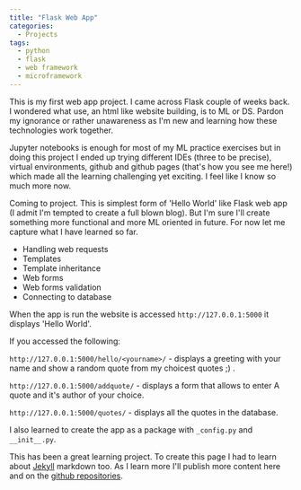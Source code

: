 ```yaml
---
title: "Flask Web App"
categories:
  - Projects
tags:
  - python
  - flask
  - web framework
  - microframework
---
```


This is my first web app project. I came across Flask couple of weeks back. I wondered what use, an html like website building, is to ML or DS. Pardon my ignorance or rather unawareness as I'm new and learning how these technologies work together.

Jupyter notebooks is enough for most of my ML practice exercises but in doing this project I ended up trying different IDEs (three to be precise), virtual environments, github and github pages (that's how you see me here!) which made all the learning challenging yet exciting. I feel like I know so much more now.

Coming to project. This is simplest form of 'Hello World' like Flask web app (I admit I'm tempted to create a full blown blog). But I'm sure I'll create something more functional and more ML oriented in future. For now let me capture what I have learned so far.

- Handling web requests
- Templates
- Template inheritance
- Web forms
- Web forms validation
- Connecting to database

When the app is run the website is accessed  `http://127.0.0.1:5000` it displays 'Hello World'.

If you accessed the following:

`http://127.0.0.1:5000/hello/<yourname>/` - displays a greeting with your name and show a random quote from my choicest quotes ;) .

`http://127.0.0.1:5000/addquote/` - displays a form that allows to enter A quote and it's author of your choice.

`http://127.0.0.1:5000/quotes/` - displays all the quotes in the database.

I also learned to create the app as a package with `_config.py` and `__init__.py`.

This has been a great learning project. To create this page I had to learn about [Jekyll](https://jekyllrb.com/) markdown too. As I learn more I'll publish more content here and on the [github repositories](https://github.com/ron-ahir).